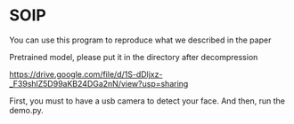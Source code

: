 # SOIP

You can use this program to reproduce what we described in the paper

Pretrained model, please put it in the directory after decompression

https://drive.google.com/file/d/1S-dDljxz-_F39shlZ5D99aKB24DGa2nN/view?usp=sharing

First, you must to have a usb camera to detect your face.
And then, run the demo.py.

